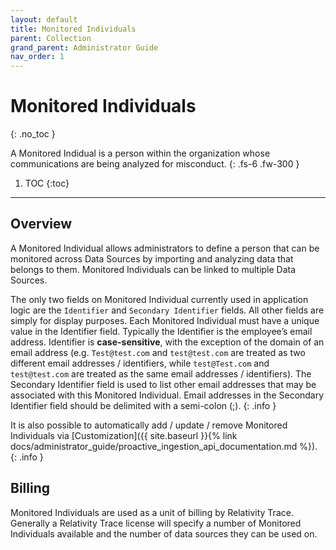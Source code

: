 ```yaml
---
layout: default
title: Monitored Individuals
parent: Collection
grand_parent: Administrator Guide
nav_order: 1
---
```


# Monitored Individuals
{: .no_toc }


A Monitored Indidual is a person within the organization whose communications are being analyzed for misconduct.
{: .fs-6 .fw-300 }

1. TOC
{:toc}

---

## Overview
A Monitored Individual allows administrators to define a person that can be monitored across Data Sources by importing and analyzing data that belongs to them. Monitored Individuals can be linked to multiple Data Sources.

The only two fields on Monitored Individual currently used in application logic are the `Identifier` and `Secondary Identifier` fields. All other fields are simply for display purposes. Each Monitored Individual must have a unique value in the Identifier field. Typically the Identifier is the employee’s email address. Identifier is **case-sensitive**, with the exception of the domain of an email address (e.g. `Test@test.com` and `test@test.com` are treated as two different email addresses / identifiers, while `test@Test.com` and `test@test.com` are treated as the same email addresses / identifiers). The Secondary Identifier field is used to list other email addresses that may be associated with this Monitored Individual. Email addresses in the Secondary Identifier field should be delimited with a semi-colon (;).
{: .info }

It is also possible to automatically add / update / remove Monitored Individuals via [Customization]({{ site.baseurl }}{% link docs/administrator_guide/proactive_ingestion_api_documentation.md %}).
{: .info } 

## Billing
Monitored Individuals are used as a unit of billing by Relativity Trace. Generally a Relativity Trace license will specify a number of Monitored Individuals available and the number of data sources they can be used on.